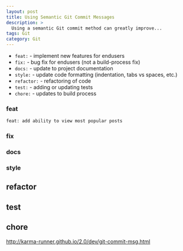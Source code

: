 ```yaml
---
layout: post
title: Using Semantic Git Commit Messages
description: >
  Using a semantic Git commit method can greatly improve...
tags: Git
category: Git
---
```


* `feat:` - implement new features for endusers
* `fix:` - bug fix for endusers (not a build-process fix)
* `docs:` - update to project documentation
* `style:` - update code formatting (indentation, tabs vs spaces, etc.)
* `refactor:` - refactoring of code
* `test:` - adding or updating tests
* `chore:` - updates to build process

### feat

```bash
feat: add ability to view most popular posts
```

### fix

### docs

### style

## refactor

## test

## chore

http://karma-runner.github.io/2.0/dev/git-commit-msg.html
